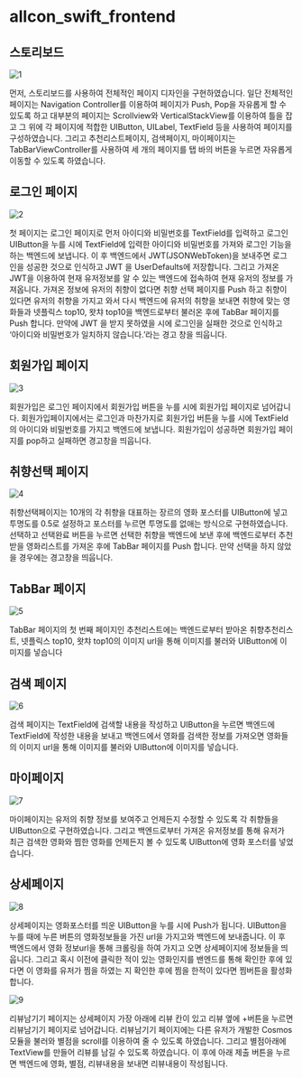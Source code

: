 # allcon_swift_frontend
## 스토리보드
![1](https://github.com/YYun-D/allcon_swift_frontend/assets/85883811/43d6a96c-fbcd-40b9-9687-7f1ae68f8266)

먼저, 스토리보드를 사용하여 전체적인 페이지 디자인을 구현하였습니다.
일단 전체적인 페이지는 Navigation Controller를 이용하여 페이지가 Push, Pop을 자유롭게 할 수 있도록 하고 대부분의 페이지는 Scrollview와 VerticalStackView를 이용하여 틀을 잡고 그 위에 각 페이지에 적합한 UIButton, UILabel, TextField 등을 사용하여 페이지를 구성하였습니다. 그리고 추천리스트페이지, 검색페이지, 마이페이지는 TabBarViewController를 사용하여 세 개의 페이지를 탭 바의 버튼을 누르면 자유롭게 이동할 수 있도록 하였습니다.

## 로그인 페이지
![2](https://github.com/YYun-D/allcon_swift_frontend/assets/85883811/f2c9f18d-fe4e-4e6e-995c-44ffc2181508)

첫 페이지는 로그인 페이지로 먼저 아이디와 비밀번호를 TextField를 입력하고 로그인 UIButton을 누를 시에 TextField에 입력한 아이디와 비밀번호를 가져와 로그인 기능을 하는 백엔드에 보냅니다. 이 후 백엔드에서 JWT(JSONWebToken)을 보내주면 로그인을 성공한 것으로 인식하고 JWT 을 UserDefaults에 저장합니다. 그리고 가져온 JWT을 이용하여 현재 유저정보를 알 수 있는 백엔드에 접속하여 현재 유저의 정보를 가져옵니다. 가져온 정보에 유저의 취향이 없다면 취향 선택 페이지를 Push 하고 취향이 있다면 유저의 취향을 가지고 와서 다시 백엔드에 유저의 취향을 보내면 취향에 맞는 영화들과 넷플릭스 top10, 왓챠 top10을 백엔드로부터 불러온 후에 TabBar 페이지를 Push 합니다. 만약에 JWT 을 받지 못하였을 시에 로그인을 실패한 것으로 인식하고 ‘아이디와 비밀번호가 일치하지 않습니다.’라는 경고 창을 띄웁니다.

## 회원가입 페이지
![3](https://github.com/YYun-D/allcon_swift_frontend/assets/85883811/8758bf5c-3055-4050-bdf0-fee3a1d540c4)

회원가입은 로그인 페이지에서 회원가입 버튼을 누를 시에 회원가입 페이지로 넘어갑니다. 회원가입페이지에서는 로그인과 마찬가지로 회원가입 버튼을 누를 시에 TextField의 아이디와 비밀번호를 가지고 백엔드에 보냅니다. 회원가입이 성공하면 회원가입 페이지를 pop하고 실패하면 경고창을 띄웁니다.

## 취향선택 페이지
![4](https://github.com/YYun-D/allcon_swift_frontend/assets/85883811/a057612e-5bf5-4e6c-8b3b-7009ce116af5)

취향선택페이지는 10개의 각 취향을 대표하는 장르의 영화 포스터를 UIButton에 넣고 투명도를 0.5로 설정하고 포스터를 누르면 투명도를 없애는 방식으로 구현하였습니다. 선택하고 선택완료 버튼을 누르면 선택한 취향을 백엔드에 보낸 후에 백엔드로부터 추천받을 영화리스트를 가져온 후에 TabBar 페이지를 Push 합니다. 만약 선택을 하지 않았을 경우에는 경고창을 띄웁니다.

## TabBar 페이지
![5](https://github.com/YYun-D/allcon_swift_frontend/assets/85883811/211d27f4-052c-43d4-bd73-9f37db5a1df0)

TabBar 페이지의 첫 번째 페이지인 추천리스트에는 백엔드로부터 받아온 취향추천리스트, 넷플릭스 top10, 왓챠 top10의 이미지 url을 통해 이미지를 불러와 UIButton에 이미지를 넣습니다

## 검색 페이지
![6](https://github.com/YYun-D/allcon_swift_frontend/assets/85883811/4fff3bfd-b3c7-4ce3-b585-9676ec4f661b)

검색 페이지는 TextField에 검색할 내용을 작성하고 UIButton을 누르면 백엔드에 TextField에 작성한 내용을 보내고 백엔드에서 영화를 검색한 정보를 가져오면 영화들의 이미지 url을 통해 이미지를 불러와 UIButton에 이미지를 넣습니다.

## 마이페이지
![7](https://github.com/YYun-D/allcon_swift_frontend/assets/85883811/900481a4-3bda-450d-a00d-deb04cd25e7f)

마이페이지는 유저의 취향 정보를 보여주고 언제든지 수정할 수 있도록 각 취향들을 UIButton으로 구현하였습니다. 그리고 백엔드로부터 가져온 유저정보를 통해 유저가 최근 검색한 영화와 찜한 영화를 언제든지 볼 수 있도록 UIButton에 영화 포스터를 넣었습니다.

## 상세페이지
![8](https://github.com/YYun-D/allcon_swift_frontend/assets/85883811/0d4118f4-1b12-4c21-9202-d9246350d7d1)

상세페이지는 영화포스터를 띄운 UIButton을 누를 시에 Push가 됩니다. UIButton을 누를 때에 누른 버튼의 영화정보들을 가진 url을 가지고와 백엔드에 보내줍니다. 이 후 백엔드에서 영화 정보url을 통해 크롤링을 하여 가지고 오면 상세페이지에 정보들을 띄웁니다. 그리고 혹시 이전에 클릭한 적이 있는 영화인지를 밴엔드를 통해 확인한 후에 있다면 이 영화를 유저가 찜을 하였는 지 확인한 후에 찜을 한적이 있다면 찜버튼을 활성화합니다.

![9](https://github.com/YYun-D/allcon_swift_frontend/assets/85883811/fe8a695c-7285-4225-8d66-a56b8f6b9e12)

리뷰남기기 페이지는 상세페이지 가장 아래에 리뷰 칸이 있고 리뷰 옆에 +버튼을 누르면 리뷰남기기 페이지로 넘어갑니다. 리뷰남기기 페이지에는 다른 유저가 개발한 Cosmos모듈을 불러와 별점을 scroll를 이용하여 줄 수 있도록 하였습니다. 그리고 별점아래에 TextView를 만들어 리뷰를 남길 수 있도록 하였습니다. 이 후에 아래 제출 버튼을 누르면 백엔드에 영화, 별점, 리뷰내용을 보내면 리뷰내용이 작성됩니다.
